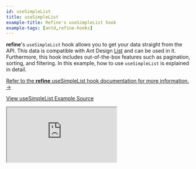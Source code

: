 ```yaml
---
id: useSimpleList
title: useSimpleList
example-title: Refine's useSimpleList hook
example-tags: [antd,refine-hooks]
---
```


**refine**'s `useSimpleList` hook allows you to get your data straight from the API. This data is compatible with Ant Design [List](https://ant.design/components/list/) and can be used in it. Furthermore, this hook includes out-of-the-box features such as pagination, sorting, and filtering. In this example, how to use `useSimpleList` is explained in detail.

[Refer to the **refine** useSimpleList hook documentation for more information. →](/docs/api-reference/antd/hooks/list/useSimpleList/)

[View useSimpleList Example Source](https://github.com/refinedev/refine/tree/master/examples/use-simple-list-antd)

<iframe loading="lazy" src="https://stackblitz.com/github/refinedev/refine/tree/master/examples/use-simple-list-antd?embed=1&view=preview&theme=dark&preset=node&ctl=1"
    style={{width: "100%", height:"80vh", border: "0px", borderRadius: "8px", overflow:"hidden"}}
    title="refine-use-simple-list-example"
></iframe>
